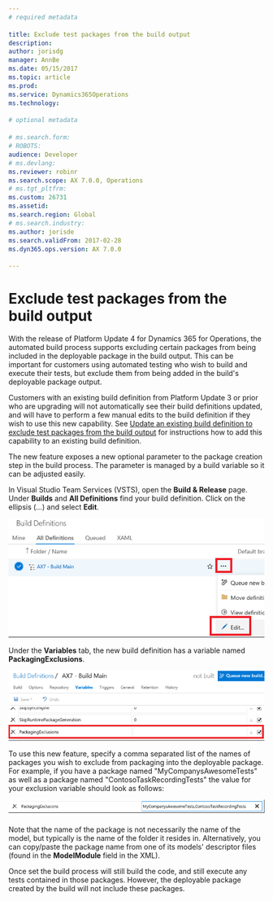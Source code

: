 ```yaml
---
# required metadata

title: Exclude test packages from the build output
description: 
author: jorisdg
manager: AnnBe
ms.date: 05/15/2017
ms.topic: article
ms.prod: 
ms.service: Dynamics365Operations
ms.technology: 

# optional metadata

# ms.search.form: 
# ROBOTS: 
audience: Developer
# ms.devlang: 
ms.reviewer: robinr
ms.search.scope: AX 7.0.0, Operations
# ms.tgt_pltfrm: 
ms.custom: 26731
ms.assetid:
ms.search.region: Global
# ms.search.industry: 
ms.author: jorisde
ms.search.validFrom: 2017-02-28
ms.dyn365.ops.version: AX 7.0.0

---
```


# Exclude test packages from the build output
With the release of Platform Update 4 for Dynamics 365 for Operations, the automated build process supports excluding certain packages from being included in the deployable package in the build output. This can be important for customers using automated testing who wish to build and execute their tests, but exclude them from being added in the build's deployable package output.

Customers with an existing build definition from Platform Update 3 or prior who are upgrading will not automatically see their build definitions updated, and will have to perform a few manual edits to the build definition if they wish to use this new capability. See [Update an existing build definition to exclude test packages from the build output](update-build-exclude-test.md) for instructions how to add this capability to an existing build definition.

The new feature exposes a new optional parameter to the package creation step in the build process. The parameter is managed by a build variable so it can be adjusted easily.

In Visual Studio Team Services (VSTS), open the **Build & Release** page. Under **Builds** and **All Definitions** find your build definition. Click on the ellipsis (…) and select **Edit**.

![Edit Build Definition](media/builddef_edit.png)

Under the **Variables** tab, the new build definition has a variable named **PackagingExclusions**.

![Package Exclusions Variable](media/builddef_packexclvariable.png)

To use this new feature, specify a comma separated list of the names of packages you wish to exclude from packaging into the deployable package. For example, if you have a package named "MyCompanysAwesomeTests" as well as a package named "ContosoTaskRecordingTests" the value for your exclusion variable should look as follows:

![Packaging Exclusions Example](media/builddef_packexclexample.png)

Note that the name of the package is not necessarily the name of the model, but typically is the name of the folder it resides in. Alternatively, you can copy/paste the package name from one of its models' descriptor files (found in the **ModelModule** field in the XML).

Once set the build process will still build the code, and still execute any tests contained in those packages. However, the deployable package created by the build will not include these packages.
